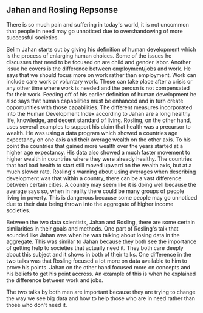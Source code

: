 ## Jahan and Rosling Repsonse 

  There is so much pain and suffering in today's world, it is not uncommon that people in need may go unnoticed due to overshandowing of more successful societies. 
  
  Selim Jahan starts out by giving his definition of human development which is the process of enlarging human choices. Some of the issues he discusses that need to be focused on are child and gender labor. Another issue he covers is the difference between employment/jobs and work. He says that we should focus more on work rather than employment. Work can include care work or voluntary work. These can take place after a crisis or any other time where work is needed and the perosn is not compensated for their work. Feeding off of his earlier definition of human development he also says that human capabilities must be enhanced and in turn create opportunities with those capabilities. The different measures incorporated into the Human Development Index according to Jahan are a long healthy life, knowledge, and decent standard of living. Rosling, on the other hand, uses several examples to support his claim that health was a precursor to wealth. He was using a data program which showed a countries age expectancy on one axis and their average wealth on the other axis. To his point the countries that gained more wealth over the years started at a higher age expectancy. His data also showed a much faster movement to higher wealth in countries where they were already healthy. The countries that had bad health to start still moved upward on the wealth axis, but at a much slower rate. Rosling's warning about using averages when describing development was that within a country, there can be a vast difference between certain cities. A country may seem like it is doing well because the average says so, when in reality there could be many groups of people living in poverty. This is dangerous because some people may go unnoticed due to their data being thrown into the aggregate of higher income societies. 
  
  Between the two data scientists, Jahan and Rosling, there are some certain similarities in their goals and methods. One part of Rosling's talk that sounded like Jahan was when he was talking about losing data in the aggregate. This was similar to Jahan because they both see the importance of getting help to societies that actually need it. They both care deeply about this subject and it shows in both of their talks. One difference in the two talks was that Rosling focused a lot more on data available to him to prove his points. Jahan on the other hand focused more on concepts and his beliefs to get his point accross. An example of this is when he explained the difference between work and jobs.
  
  The two talks by both men are important because they are trying to change the way we see big data and how to help those who are in need rather than those who don't need it. 
  
